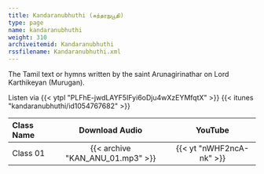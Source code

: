 ```yaml
---
title: Kandaranubhuthi (கந்தரநுபூதி)
type: page
name: kandaranubhuthi
weight: 310
archiveitemid: Kandaranubhuthi
rssfilename: Kandaranubhuthi.xml
---
```


The Tamil text or hymns written by the saint Arunagirinathar on Lord Karthikeyan (Murugan).

Listen via {{< ytpl "PLFhE-jwdLAYF5IFyi6oDju4wXzEYMfqtX" >}} {{< itunes "kandaranubhuthi/id1054767682" >}}

Class Name | Download Audio | YouTube
:---|:---:|:---:
Class 01 | {{< archive "KAN_ANU_01.mp3" >}} | {{< yt "nWHF2ncA-nk" >}}
